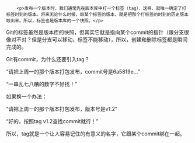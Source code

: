 ﻿
        <p>发布一个版本时，我们通常先在版本库中打一个标签（tag），这样，就唯一确定了打标签时刻的版本。将来无论什么时候，取某个标签的版本，就是把那个打标签的时刻的历史版本取出来。所以，标签也是版本库的一个快照。</p>
<p>Git的标签虽然是版本库的快照，但其实它就是指向某个commit的指针（跟分支很像对不对？但是分支可以移动，标签不能移动），所以，创建和删除标签都是瞬间完成的。</p>
<p>Git有commit，为什么还要引入tag？</p>
<p>“请把上周一的那个版本打包发布，commit号是6a5819e...”</p>
<p>“一串乱七八糟的数字不好找！”</p>
<p>如果换一个办法：</p>
<p>“请把上周一的那个版本打包发布，版本号是v1.2”</p>
<p>“好的，按照tag v1.2查找commit就行！”</p>
<p>所以，tag就是一个让人容易记住的有意义的名字，它跟某个commit绑在一起。</p>

    